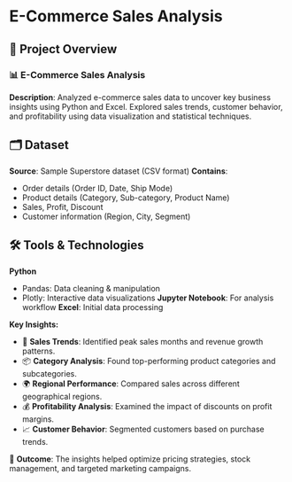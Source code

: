 # E-Commerce Sales Analysis

## **📌 Project Overview**
### **📊 E-Commerce Sales Analysis**
**Description**: Analyzed e-commerce sales data to uncover key business insights using Python and Excel. Explored sales trends, customer behavior, and profitability using data visualization and statistical techniques.
## 🗂 Dataset
 **Source**: Sample Superstore dataset (CSV format)
**Contains**:
  - Order details (Order ID, Date, Ship Mode)
  - Product details (Category, Sub-category, Product Name)
  - Sales, Profit, Discount
  - Customer information (Region, City, Segment)

## 🛠️ Tools & Technologies
**Python**
  - Pandas: Data cleaning & manipulation
  - Plotly: Interactive data visualizations
**Jupyter Notebook**: For analysis workflow
**Excel**: Initial data processing

**Key Insights:**
  - 🛒 **Sales Trends**: Identified peak sales months and revenue growth patterns.
  - 📦 **Category Analysis**: Found top-performing product categories and subcategories.
  - 🌍 **Regional Performance**: Compared sales across different geographical regions.
  - 💰 **Profitability Analysis**: Examined the impact of discounts on profit margins.
  - 📈 **Customer Behavior**: Segmented customers based on purchase trends.

📌 **Outcome**: The insights helped optimize pricing strategies, stock management, and targeted marketing campaigns.

